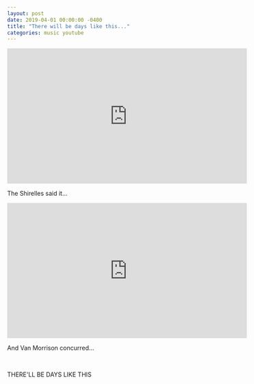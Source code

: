 ```yaml
---
layout: post
date: 2019-04-01 00:00:00 -0400
title: "There will be days like this..."
categories: music youtube
---
```


<iframe width="560" height="315" src="https://www.youtube.com/embed/L842mz-tNBQ" frameborder="0" allow="accelerometer; autoplay; encrypted-media; gyroscope; picture-in-picture" allowfullscreen></iframe>

The Shirelles said it...


<iframe width="560" height="315" src="https://www.youtube.com/embed/3UUWkr4FUlo" frameborder="0" allow="accelerometer; autoplay; encrypted-media; gyroscope; picture-in-picture" allowfullscreen></iframe>

And Van Morrison concurred...

&nbsp;

THERE'LL BE DAYS LIKE THIS

&nbsp;

&nbsp;

